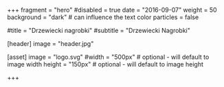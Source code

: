 +++
fragment = "hero"
#disabled = true
date = "2016-09-07"
weight = 50
background = "dark" # can influence the text color
particles = false

#title = "Drzewiecki nagrobki"
#subtitle = "Drzewiecki Nagrobki"

[header]
  image = "header.jpg"

[asset]
  image = "logo.svg"
  #width = "500px" # optional - will default to image width
  height = "150px" # optional - will default to image height

+++
